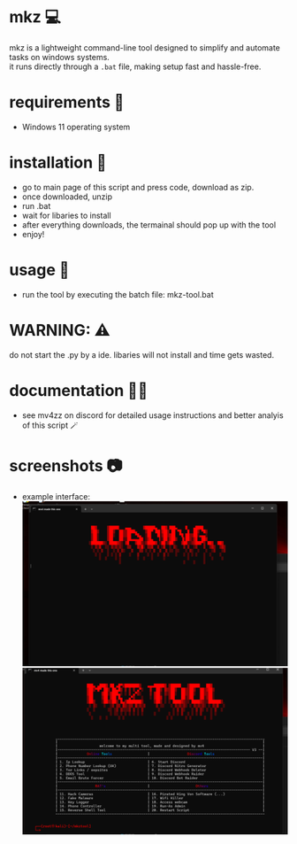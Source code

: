# mkz 💻

mkz is a lightweight command-line tool designed to simplify and automate tasks on windows systems.  
it runs directly through a `.bat` file, making setup fast and hassle-free.  


# requirements 📜
- Windows 11 operating system  

# installation 📖
- go to main page of this script and press code, download as zip.
- once downloaded, unzip
- run .bat
- wait for libaries to install
- after everything downloads, the termainal should pop up with the tool
- enjoy!


# usage 👤
- run the tool by executing the batch file:
  mkz-tool.bat


# WARNING: ⚠️
do not start the .py by a ide. libaries will not install and time gets wasted.


# documentation 🧑‍🏫
- see mv4zz on discord for detailed usage instructions and better analyis of this script 🪄


# screenshots 📷
- example interface:
  ![mkz screenshot](images/loading.png)
  ![mkz screenshot](images/main.png)
